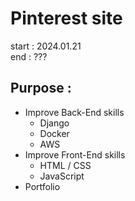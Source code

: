 # Pinterest site
start : 2024.01.21  
end : ???
## Purpose :
- Improve Back-End skills
  - Django
  - Docker
  - AWS
- Improve Front-End skills
  - HTML / CSS
  - JavaScript
- Portfolio
